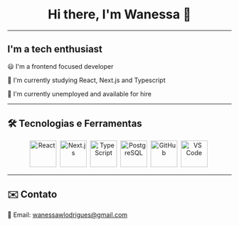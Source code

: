 <div align="center">
  <h1>Hi there, I'm Wanessa 🎀</h1>
</div>

<hr>

<div>
  <h2>I'm a tech enthusiast</h2>
  <p>😃 I'm a frontend focused developer</p>
  <p>📖 I'm currently studying React, Next.js and Typescript</p>
  <p>🏢 I'm currently unemployed and available for hire</p>
</div>

<hr>

<div>
  <h2>🛠 Tecnologias e Ferramentas</h2>  
  <div align="center">
    <img src="https://cdn.jsdelivr.net/gh/devicons/devicon/icons/react/react-original.svg" title="React" alt="React" width="60" height="60"/>&nbsp;
    <img src="https://cdn.jsdelivr.net/gh/devicons/devicon/icons/nextjs/nextjs-original.svg" title="Next.js" alt="Next.js" width="60" height="60"/>&nbsp;
    <img src="https://cdn.jsdelivr.net/gh/devicons/devicon/icons/typescript/typescript-original.svg" title="TypeScript" alt="TypeScript" width="60" height="60"/>&nbsp;
    <img src="https://cdn.jsdelivr.net/gh/devicons/devicon/icons/postgresql/postgresql-original.svg" title="PostgreSQL" alt="PostgreSQL" width="60" height="60"/>&nbsp;
    <img src="https://cdn.jsdelivr.net/gh/devicons/devicon/icons/github/github-original.svg" title="GitHub" alt="GitHub" width="60" height="60"/>&nbsp;
    <img src="https://cdn.jsdelivr.net/gh/devicons/devicon/icons/vscode/vscode-original.svg" title="VS Code" alt="VS Code" width="60" height="60"/>&nbsp;
  </div>
</div>

<hr>

<div>  
  <h2>✉️ Contato</h2>  
  <p>📧 Email: <a href="mailto:wanessawlodrigues@gmail.com">wanessawlodrigues@gmail.com</a></p>
</div>
